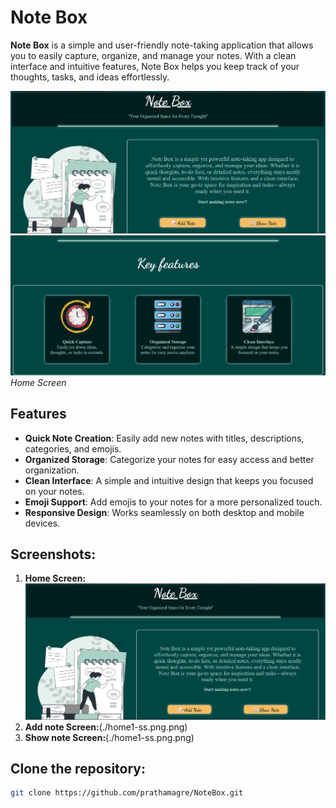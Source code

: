# Note Box

**Note Box** is a simple and user-friendly note-taking application that allows you to easily capture, organize, and manage your notes. With a clean interface and intuitive features, Note Box helps you keep track of your thoughts, tasks, and ideas effortlessly.

![Home Screen](./home1-ss.png.png)
![Home Screen](./home2-ss.png.png)
*Home Screen*

## Features

- **Quick Note Creation**: Easily add new notes with titles, descriptions, categories, and emojis.
- **Organized Storage**: Categorize your notes for easy access and better organization.
- **Clean Interface**: A simple and intuitive design that keeps you focused on your notes.
- **Emoji Support**: Add emojis to your notes for a more personalized touch.
- **Responsive Design**: Works seamlessly on both desktop and mobile devices.

## Screenshots:
1. **Home Screen:**
![Home Screen](./home1-ss.png.png)
2. **Add note Screen:**(./home1-ss.png.png)
3. **Show note Screen:**(./home1-ss.png.png)

## Clone the repository:

   ```bash
   git clone https://github.com/prathamagre/NoteBox.git
